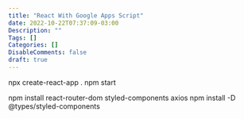 ```yaml
---
title: "React With Google Apps Script"
date: 2022-10-22T07:37:09-03:00
Description: ""
Tags: []
Categories: []
DisableComments: false
draft: true
---
```


npx create-react-app .
npm start

npm install react-router-dom styled-components axios
npm install -D @types/styled-components